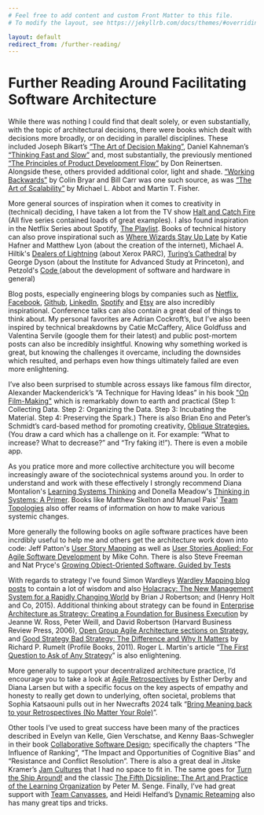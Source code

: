 ```yaml
---
# Feel free to add content and custom Front Matter to this file.
# To modify the layout, see https://jekyllrb.com/docs/themes/#overriding-theme-defaults

layout: default
redirect_from: /further-reading/
---
```

# Further Reading Around Facilitating Software Architecture

While there was nothing I could find that dealt solely, or even substantially, with the topic of architectural decisions, there were books which dealt with decisions more broadly, or on deciding in parallel disciplines. These included Joseph Bikart’s [“The Art of Decision Making”](https://www.amazon.co.uk/Deciding-Mind-Procrastinating-Making-Decisions/dp/1786781719), Daniel Kahneman’s [“Thinking Fast and Slow”](https://www.amazon.co.uk/Thinking-Fast-Slow-Daniel-Kahneman-ebook/dp/B005MJFA2W/) and, most substantially, the previously mentioned [“The Principles of Product Development Flow”](https://www.amazon.co.uk/Principles-Product-Development-Flow-Generation-ebook/dp/B00K7OWG7O/) by Don Reinertsen. Alongside these, others provided additional color, light and shade. [“Working Backwards”](https://www.amazon.co.uk/Working-Backwards-Insights-Stories-Secrets-ebook/dp/B08GKYJVL1/) by Colin Bryar and Bill Carr was one such source, as was [“The Art of Scalability”](https://www.amazon.co.uk/Art-Scalability-Architecture-Organizations-Enterprise/dp/0134032802/) by Michael L. Abbot and Martin T. Fisher. 

More general sources of inspiration when it comes to creativity in (technical) deciding, I have taken a lot from the TV show [Halt and Catch Fire](https://www.imdb.com/title/tt2543312/) (All five series contained loads of great examples). I also found inspiration in the Netflix Series about Spotify, [The Playlist](https://www.netflix.com/title/81186296). Books of technical history can also prove inspirational such as [Where Wizards Stay Up Late](https://www.amazon.co.uk/Where-Wizards-Stay-Up-Late/dp/0684832674) by Katie Hafner and Matthew Lyon (about the creation of the internet), Michael A. Hiltik's [Dealers of Lightning](https://www.amazon.co.uk/Dealers-Lightning-Xerox-Parc-Computer/dp/0887309895/) (about Xerox PARC), [Turing’s Cathedral](https://www.amazon.co.uk/Turings-Cathedral-Origins-Digital-Universe-ebook/dp/B0076O2VXM/) by George Dyson (about the Institute for Advanced Study at Princeton), and Petzold's [Code ](https://www.amazon.co.uk/Code-Language-Computer-Hardware-Software/dp/0137909101/) (about the development of software and hardware in general)

Blog posts, especially engineering blogs by companies such as [Netflix](https://netflixtechblog.com), [Facebook](https://engineering.fb.com), [Github](https://github.com/category/engineering), [LinkedIn](https://engineering.linkedin.com/blog), [Spotify](https://engineering.atspotify.com/) and [Etsy](https://codeascraft.com/) are also incredibly inspirational. Conference talks can also contain a great deal of things to think about. My personal favorites are Adrian Cockroft’s, but I’ve also been inspired by technical breakdowns by Catie McCaffery, Alice Goldfuss and Valentina Servile (google them for their latest) and public post-mortem posts can also be incredibly insightful. Knowing why something worked is great, but knowing the challenges it overcame, including the downsides which resulted, and perhaps even how things ultimately failed are even more enlightening.

I’ve also been surprised to stumble across essays like famous film director, Alexander Mackenderick’s “A Technique for Having Ideas” in his book ["On Film-Making"](https://www.amazon.co.uk/Film-making-Introduction-Craft-Director/dp/0571211259/) which is remarkably down to earth and practical (Step 1: Collecting Data. Step 2: Organizing the Data. Step 3: Incubating the Material. Step 4: Preserving the Spark.) There is also Brian Eno and Peter’s Schmidt’s card-based method for promoting creativity, [Oblique Strategies.](https://www.enoshop.co.uk/product/oblique-strategies.html) (You draw a card which has a challenge on it. For example: “What to increase? What to decrease?” and “Try faking it!”). There is even a mobile app.

As you pratice more and more collective architecture you will become increasingly aware of the sociotechnical systems around you. In order to understand and work with these effectively I strongly recommend Diana Montalion's [Learning Systems Thinking](https://learningsystemsthinking.com/) and Donella Meadow's [Thinking in Systems: A Primer](https://www.amazon.co.uk/Thinking-Systems-Primer-Donella-Meadows/dp/1603580557). Books like Matthew Skelton and Manuel Pais' [Team Topologies](https://www.amazon.co.uk/Team-Topologies-Organizing-Business-Technology-ebook/dp/B09JWT9S4D/) also offer reams of information on how to make various systemic changes.

More generally the following books on agile software practices have been incrdibly useful to help me and others get the architecture work down into code: Jeff Patton's [User Story Mapping](https://www.amazon.co.uk/User-Story-Mapping-Discover-Product-ebook/dp/B00NF07FHS/) as well as [User Stories Applied: For Agile Software Development](https://www.amazon.co.uk/Team-Topologies-Organizing-Business-Technology-ebook/dp/B09JWT9S4D/) by Mike Cohn. There is also Steve Freeman and Nat Pryce's [Growing Object-Oriented Software, Guided by Tests](https://www.amazon.co.uk/Growing-Object-Oriented-Software-Addison-Wesley-Signature-ebook/dp/B002TIOYVW/)

With regards to strategy I've found Simon Wardleys [Wardley Mapping blog posts](https://github.com/andrewharmellaw/wardley-maps-book/releases/tag/0.19.2) to contain a lot of wisdom and also [Holacracy: The New Management System for a Rapidly Changing World](https://www.amazon.co.uk/Holacracy-Management-System-Rapidly-Changing/dp/B01L985542) by Brian J Robertson; and (Henry Holt and Co, 2015). Additional thinking about strategy can be found in [Enterprise Architecture as Strategy: Creating a Foundation for Business Execution](https://www.amazon.co.uk/Enterprise-Architecture-Strategy-Foundation-Execution/dp/1591398398/) by Jeanne W. Ross, Peter Weill, and David Robertson (Harvard Business Review Press, 2006), [Open Group Agile Architecture sections on Strategy](https://pubs.opengroup.org/architecture/o-aa-standard/agile-strategy.html), and [Good Strategy Bad Strategy: The Difference and Why It Matters](https://www.amazon.co.uk/Good-Strategy-Bad-difference-matters-ebook/dp/B005331U7Q/ref=tmm_kin_swatch_0?_encoding=UTF8&qid=&sr=) by Richard P. Rumelt (Profile Books, 2011). Roger L. Martin's article “[The First Question to Ask of Any Strategy](https://hbr.org/2015/05/the-first-question-to-ask-of-any-strategy)” is also enlightening.

More generally to support your decentralized architecture practice, I’d encourage you to take a look at [Agile Retrospectives](https://learning.oreilly.com/library/view/agile-retrospectives/9781680500295/) by Esther Derby and Diana Larsen but with a specific focus on the key aspects of empathy and honesty to really get down to underlying, often societal, problems that Sophia Katsaouni pulls out in her Nwecrafts 2024 talk “[Bring Meaning back to your Retrospectives (No Matter Your Role)](https://vimeo.com/949430622 )”. 

Other tools I’ve used to great success have been many of the practices described in Evelyn van Kelle, Gien Verschatse, and Kenny Baas-Schwegler in their book [Collaborative Software Design](https://www.manning.com/books/collaborative-software-design); specifically the chapters “The Influence of Ranking”, “The Impact and Opportunities of Cognitive Bias” and “Resistance and Conflict Resolution”. There is also a great deal in Jitske Kramer’s [Jam Cultures](https://www.amazon.co.uk/Jam-Cultures-Inclusion-Conversation-Decisions/dp/9462763585) that I had no space to fit in. The same goes for [Turn the Ship Around!](https://www.amazon.co.uk/Turn-Ship-Around-Building-Breaking/dp/1591846404) and the classic [The Fifth Dicsipline: The Art and Practice of the Learning Organization](https://www.amazon.co.uk/Fifth-Discipline-Practice-Learning-Organization-ebook/dp/B003ELY7OW/) by Peter M. Senge. Finally, I’ve had great support with [Team Canvasses](https://theteamcanvas.com/), and Heidi Helfand’s [Dynamic Reteaming](https://learning.oreilly.com/library/view/dynamic-reteaming-2nd/9781492061281/) also has many great tips and tricks.
